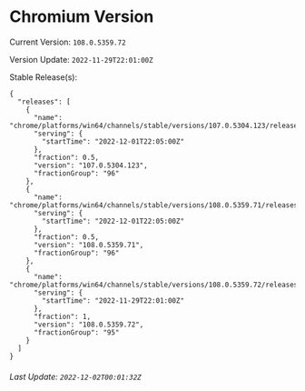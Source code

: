 # Chromium Version

Current Version: `108.0.5359.72`

Version Update: `2022-11-29T22:01:00Z`

Stable Release(s):
```
{
  "releases": [
    {
      "name": "chrome/platforms/win64/channels/stable/versions/107.0.5304.123/releases/1669932300",
      "serving": {
        "startTime": "2022-12-01T22:05:00Z"
      },
      "fraction": 0.5,
      "version": "107.0.5304.123",
      "fractionGroup": "96"
    },
    {
      "name": "chrome/platforms/win64/channels/stable/versions/108.0.5359.71/releases/1669932300",
      "serving": {
        "startTime": "2022-12-01T22:05:00Z"
      },
      "fraction": 0.5,
      "version": "108.0.5359.71",
      "fractionGroup": "96"
    },
    {
      "name": "chrome/platforms/win64/channels/stable/versions/108.0.5359.72/releases/1669759260",
      "serving": {
        "startTime": "2022-11-29T22:01:00Z"
      },
      "fraction": 1,
      "version": "108.0.5359.72",
      "fractionGroup": "95"
    }
  ]
}
```

###### Last Update: `2022-12-02T00:01:32Z`
